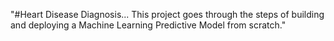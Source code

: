 "#Heart Disease Diagnosis... This project goes through the steps of building and deploying a Machine Learning Predictive Model from scratch." 
